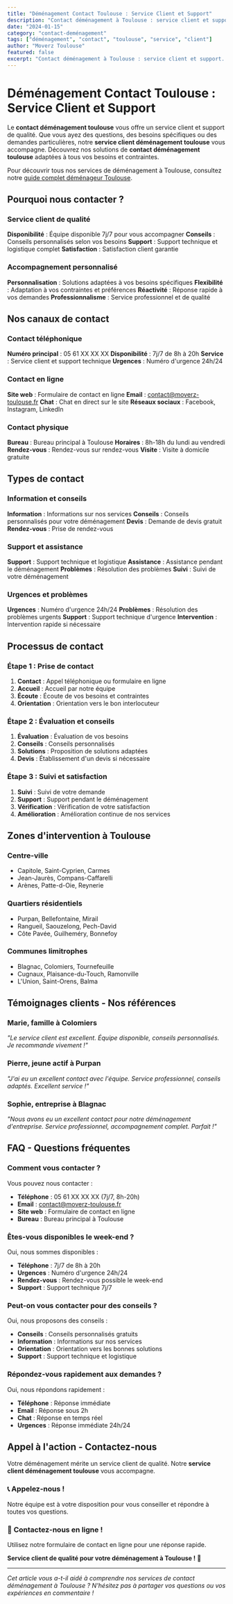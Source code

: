 ```yaml
---
title: "Déménagement Contact Toulouse : Service Client et Support"
description: "Contact déménagement à Toulouse : service client et support. Équipe disponible, conseils personnalisés, accompagnement complet. Contactez-nous."
date: "2024-01-15"
category: "contact-deménagement"
tags: ["déménagement", "contact", "toulouse", "service", "client"]
author: "Moverz Toulouse"
featured: false
excerpt: "Contact déménagement à Toulouse : service client et support. Équipe disponible, conseils personnalisés, accompagnement complet."
---
```


# Déménagement Contact Toulouse : Service Client et Support

Le **contact déménagement toulouse** vous offre un service client et support de qualité. Que vous ayez des questions, des besoins spécifiques ou des demandes particulières, notre **service client déménagement toulouse** vous accompagne. Découvrez nos solutions de **contact déménagement toulouse** adaptées à tous vos besoins et contraintes.

Pour découvrir tous nos services de déménagement à Toulouse, consultez notre [guide complet déménageur Toulouse](/blog/piliers/demenageur-toulouse).

## Pourquoi nous contacter ?

### Service client de qualité

**Disponibilité** : Équipe disponible 7j/7 pour vous accompagner
**Conseils** : Conseils personnalisés selon vos besoins
**Support** : Support technique et logistique complet
**Satisfaction** : Satisfaction client garantie

### Accompagnement personnalisé

**Personnalisation** : Solutions adaptées à vos besoins spécifiques
**Flexibilité** : Adaptation à vos contraintes et préférences
**Réactivité** : Réponse rapide à vos demandes
**Professionnalisme** : Service professionnel et de qualité

## Nos canaux de contact

### Contact téléphonique

**Numéro principal** : 05 61 XX XX XX
**Disponibilité** : 7j/7 de 8h à 20h
**Service** : Service client et support technique
**Urgences** : Numéro d'urgence 24h/24

### Contact en ligne

**Site web** : Formulaire de contact en ligne
**Email** : contact@moverz-toulouse.fr
**Chat** : Chat en direct sur le site
**Réseaux sociaux** : Facebook, Instagram, LinkedIn

### Contact physique

**Bureau** : Bureau principal à Toulouse
**Horaires** : 8h-18h du lundi au vendredi
**Rendez-vous** : Rendez-vous sur rendez-vous
**Visite** : Visite à domicile gratuite

## Types de contact

### Information et conseils

**Information** : Informations sur nos services
**Conseils** : Conseils personnalisés pour votre déménagement
**Devis** : Demande de devis gratuit
**Rendez-vous** : Prise de rendez-vous

### Support et assistance

**Support** : Support technique et logistique
**Assistance** : Assistance pendant le déménagement
**Problèmes** : Résolution des problèmes
**Suivi** : Suivi de votre déménagement

### Urgences et problèmes

**Urgences** : Numéro d'urgence 24h/24
**Problèmes** : Résolution des problèmes urgents
**Support** : Support technique d'urgence
**Intervention** : Intervention rapide si nécessaire

## Processus de contact

### Étape 1 : Prise de contact

1. **Contact** : Appel téléphonique ou formulaire en ligne
2. **Accueil** : Accueil par notre équipe
3. **Écoute** : Écoute de vos besoins et contraintes
4. **Orientation** : Orientation vers le bon interlocuteur

### Étape 2 : Évaluation et conseils

1. **Évaluation** : Évaluation de vos besoins
2. **Conseils** : Conseils personnalisés
3. **Solutions** : Proposition de solutions adaptées
4. **Devis** : Établissement d'un devis si nécessaire

### Étape 3 : Suivi et satisfaction

1. **Suivi** : Suivi de votre demande
2. **Support** : Support pendant le déménagement
3. **Vérification** : Vérification de votre satisfaction
4. **Amélioration** : Amélioration continue de nos services

## Zones d'intervention à Toulouse

### Centre-ville
- Capitole, Saint-Cyprien, Carmes
- Jean-Jaurès, Compans-Caffarelli
- Arènes, Patte-d-Oie, Reynerie

### Quartiers résidentiels
- Purpan, Bellefontaine, Mirail
- Rangueil, Saouzelong, Pech-David
- Côte Pavée, Guilheméry, Bonnefoy

### Communes limitrophes
- Blagnac, Colomiers, Tournefeuille
- Cugnaux, Plaisance-du-Touch, Ramonville
- L'Union, Saint-Orens, Balma

## Témoignages clients - Nos références

### Marie, famille à Colomiers
*"Le service client est excellent. Équipe disponible, conseils personnalisés. Je recommande vivement !"*

### Pierre, jeune actif à Purpan
*"J'ai eu un excellent contact avec l'équipe. Service professionnel, conseils adaptés. Excellent service !"*

### Sophie, entreprise à Blagnac
*"Nous avons eu un excellent contact pour notre déménagement d'entreprise. Service professionnel, accompagnement complet. Parfait !"*

## FAQ - Questions fréquentes

### Comment vous contacter ?

Vous pouvez nous contacter :
- **Téléphone** : 05 61 XX XX XX (7j/7, 8h-20h)
- **Email** : contact@moverz-toulouse.fr
- **Site web** : Formulaire de contact en ligne
- **Bureau** : Bureau principal à Toulouse

### Êtes-vous disponibles le week-end ?

Oui, nous sommes disponibles :
- **Téléphone** : 7j/7 de 8h à 20h
- **Urgences** : Numéro d'urgence 24h/24
- **Rendez-vous** : Rendez-vous possible le week-end
- **Support** : Support technique 7j/7

### Peut-on vous contacter pour des conseils ?

Oui, nous proposons des conseils :
- **Conseils** : Conseils personnalisés gratuits
- **Information** : Informations sur nos services
- **Orientation** : Orientation vers les bonnes solutions
- **Support** : Support technique et logistique

### Répondez-vous rapidement aux demandes ?

Oui, nous répondons rapidement :
- **Téléphone** : Réponse immédiate
- **Email** : Réponse sous 2h
- **Chat** : Réponse en temps réel
- **Urgences** : Réponse immédiate 24h/24

## Appel à l'action - Contactez-nous

Votre déménagement mérite un service client de qualité. Notre **service client déménagement toulouse** vous accompagne.

### 📞 **Appelez-nous !**

Notre équipe est à votre disposition pour vous conseiller et répondre à toutes vos questions.

### 💬 **Contactez-nous en ligne !**

Utilisez notre formulaire de contact en ligne pour une réponse rapide.

**Service client de qualité pour votre déménagement à Toulouse !** 🚚

---

*Cet article vous a-t-il aidé à comprendre nos services de contact déménagement à Toulouse ? N'hésitez pas à partager vos questions ou vos expériences en commentaire !*


